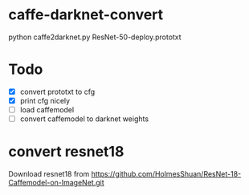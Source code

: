 # caffe-darknet-convert
python caffe2darknet.py ResNet-50-deploy.prototxt

# Todo
- [x] convert prototxt to cfg
- [x] print cfg nicely
- [ ] load caffemodel
- [ ] convert caffemodel to darknet weights

# convert resnet18
Download resnet18 from https://github.com/HolmesShuan/ResNet-18-Caffemodel-on-ImageNet.git


